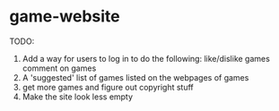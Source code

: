 # game-website
TODO:
1. Add a way for users to log in to do the following:
    like/dislike games
    comment on games
2. A 'suggested' list of games listed on the webpages of games
3. get more games and figure out copyright stuff
4. Make the site look less empty

